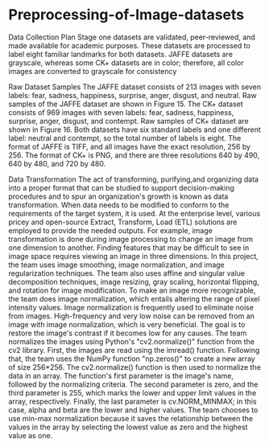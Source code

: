 # Preprocessing-of-Image-datasets

Data Collection Plan
Stage one datasets are validated, peer-reviewed, and made available for academic purposes. 
These datasets are processed to label eight familiar landmarks for both datasets. 
JAFFE datasets are grayscale, whereas some CK+ datasets are in color; therefore, all color images are converted to grayscale for consistency


Raw Dataset Samples
The JAFFE dataset consists of 213 images with seven labels: fear, sadness, happiness, surprise, anger, disgust, and neutral. 
Raw samples of the JAFFE dataset are shown in Figure 15. The CK+ dataset consists of 969 images with seven labels: fear, sadness, happiness, 
surprise, anger, disgust, and contempt. Raw samples of CK+ dataset are shown in Figure 16. Both datasets have six standard labels and 
one different label: neutral and contempt, so the total number of labels is eight. The format of JAFFE is TIFF, and all images
have the exact resolution, 256 by 256. The format of CK+ is PNG, and there are three resolutions 640 by 490, 640 by 480, and 720 by 480.

Data Transformation
The act of transforming, purifying,and organizing data into a proper format that can be studied to support decision-making 
procedures and to spur an organization's growth is known as data transformation. When data needs to be modified to conform to 
the requirements of the target system, it is used. At the enterprise level, various pricey and open-source Extract, Transform, 
Load (ETL) solutions are employed to provide the needed outputs. For example, image transformation is done during image processing
to change an image from one dimension to another. Finding features that may be difficult to see in image space requires viewing an
image in three dimensions. In this project, the team uses image smoothing, image normalization, and image regularization techniques. 
The team also uses affine and singular value decomposition techniques, image resizing, gray scaling, horizontal flipping, and rotation 
for image modification. To make an image more recognizable, the team does image normalization, which entails altering the range of pixel
intensity values. Image normalization is frequently used to eliminate noise from images. High-frequency and very low noise 
can be removed from an image with image normalization, which is very beneficial. The goal is to restore the image's contrast if it becomes low for any causes.
The team normalizes the images using Python's "cv2.normalize()" function from the cv2 library. First, the images are read using the imread() function. Following that, the team uses the NumPy function "np.zeros()" to create a new array of size 256*256. The cv2.normalize() function is then used to normalize the data in an array. The function's first parameter is the image's name, followed by the normalizing criteria. The second parameter is zero, and the third parameter is 255, which marks the lower and upper limit values in the array, respectively. Finally, the last parameter is cv.NORM_MINMAX; in this case, alpha and beta are the lower and higher values. The team chooses to use min-max normalization because it saves the relationship between the values in the array by selecting the lowest value as zero and the highest value as one. 



